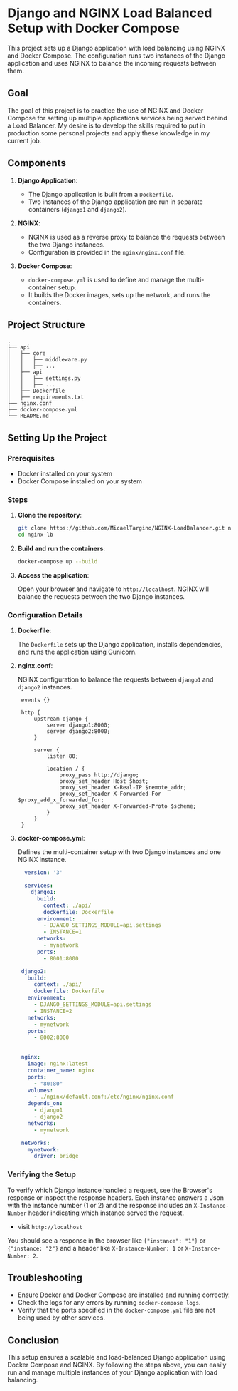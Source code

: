 
# Django and NGINX Load Balanced Setup with Docker Compose

This project sets up a Django application with load balancing using NGINX and Docker Compose. The configuration runs two instances of the Django application and uses NGINX to balance the incoming requests between them.

## Goal

The goal of this project is to practice the use of NGINX and Docker Compose for setting up multiple applications services being served behind a Load Balancer. My desire is to develop the skills required to put in production some personal projects and apply these knowledge in my current job.

## Components

1. **Django Application**:
   - The Django application is built from a `Dockerfile`.
   - Two instances of the Django application are run in separate containers (`django1` and `django2`).

2. **NGINX**:
   - NGINX is used as a reverse proxy to balance the requests between the two Django instances.
   - Configuration is provided in the `nginx/nginx.conf` file.

3. **Docker Compose**:
   - `docker-compose.yml` is used to define and manage the multi-container setup.
   - It builds the Docker images, sets up the network, and runs the containers.

## Project Structure

```
.
├── api
│   ├── core
│   │   ├── middleware.py
│   │   ├── ...
│   ├── api
│   │   ├── settings.py
│   │   ├── ...
│   ├── Dockerfile
│   ├── requirements.txt
├── nginx.conf
├── docker-compose.yml
└── README.md
```

## Setting Up the Project

### Prerequisites

- Docker installed on your system
- Docker Compose installed on your system

### Steps

1. **Clone the repository**:

   ```bash
   git clone https://github.com/MicaelTargino/NGINX-LoadBalancer.git nginx-lb
   cd nginx-lb
   ```

2. **Build and run the containers**:

   ```bash
   docker-compose up --build
   ```

3. **Access the application**:

   Open your browser and navigate to `http://localhost`. NGINX will balance the requests between the two Django instances.

### Configuration Details

1. **Dockerfile**:

   The `Dockerfile` sets up the Django application, installs dependencies, and runs the application using Gunicorn.

2. **nginx.conf**:

   NGINX configuration to balance the requests between `django1` and `django2` instances.

   ```nginx
    events {}

    http {
        upstream django {
            server django1:8000;
            server django2:8000;
        }

        server {
            listen 80;

            location / {
                proxy_pass http://django;
                proxy_set_header Host $host;
                proxy_set_header X-Real-IP $remote_addr;
                proxy_set_header X-Forwarded-For $proxy_add_x_forwarded_for;
                proxy_set_header X-Forwarded-Proto $scheme;
            }
        }
    }
   ```

3. **docker-compose.yml**:

   Defines the multi-container setup with two Django instances and one NGINX instance.

   ```yaml
     version: '3'
   
     services:
       django1:
         build:
           context: ./api/
           dockerfile: Dockerfile
         environment:
           - DJANGO_SETTINGS_MODULE=api.settings
           - INSTANCE=1
         networks:
           - mynetwork
         ports:
           - 8001:8000

    django2:
      build:
        context: ./api/
        dockerfile: Dockerfile
      environment:
        - DJANGO_SETTINGS_MODULE=api.settings
        - INSTANCE=2
      networks:
        - mynetwork
      ports:
        - 8002:8000    
      

    nginx:
      image: nginx:latest
      container_name: nginx
      ports:
        - "80:80"
      volumes:
        - ./nginx/default.conf:/etc/nginx/nginx.conf
      depends_on:
        - django1
        - django2
      networks:
        - mynetwork

    networks:
      mynetwork:
        driver: bridge
    ```

### Verifying the Setup

To verify which Django instance handled a request, see the Browser's response or inspect the response headers. Each instance answers a Json with the instance number (1 or 2) and the response includes an `X-Instance-Number` header indicating which instance served the request.

- visit `http://localhost`


You should see a response in the browser like `{"instance": "1"}` or `{"instance: "2"}` and a header like `X-Instance-Number: 1` or `X-Instance-Number: 2`.

## Troubleshooting

- Ensure Docker and Docker Compose are installed and running correctly.
- Check the logs for any errors by running `docker-compose logs`.
- Verify that the ports specified in the `docker-compose.yml` file are not being used by other services.

## Conclusion

This setup ensures a scalable and load-balanced Django application using Docker Compose and NGINX. By following the steps above, you can easily run and manage multiple instances of your Django application with load balancing.
